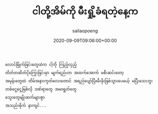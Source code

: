 ﻿---
_publicize_job_id: "59329243083"
_rest_api_client_id: "11"
_rest_api_published: "1"
author: sailaopoeng
categories:
  - poems
date: "2020-09-09T09:06:00+00:00"
parent_post_id: null
post_id: "41"
timeline_notification: "1623103644"
title: ငါတို့အိမ်ကို မီးရှို့ခံရတဲ့နေ့က
url: /2020/09/09/ငါတို့အိမ်ကို-မီးရှို့ခ/

---
```
လောင်မြိုက်ခြင်းတွေထဲက ငါ့ကို ကြည့်လှည့်
တိတ်တဆိတ်ငိုကြွေးခြင်းမှာ မျက်ရည်ဟာ အထက်အောက် မစီးဆင်းတော့
အမုန်းတွေထဲ တိမ်အနားကွတ်လေးတောင် အရည်ပျော်ပြီ။မီးခိုးဖြစ်သွားပေမယ့် မပြီးသေးဘူး
တစ်ငွေ့ငွေ့မြစ်လို ဒဏ်ရာတွေ အမာရွတ်တွေ
သွေးတွေမျိုးဆက်များစွာ
အသည်းစိုက် နာကျင်...
```
